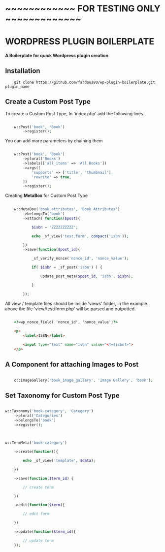# ~~~~~~~~~~~~ FOR TESTING ONLY ~~~~~~~~~~~~~

# WORDPRESS PLUGIN BOILERPLATE

#### A Boilerplate for quick Wordpress plugin creation

## Installation

```
	git clone https://github.com/fardous80/wp-plugin-boilerplate.git plugin_name

```


## Create a Custom Post Type

To create a Custom Post Type, In 'index.php' add the following lines

```php

	w::Post('book', 'Book')
		->register();


```

You can add more parameters by chaining them

```php

	w::Post('book', 'Book')
		->plural('Books')
		->labels(['all_items' => 'All Books'])
		->args([
			'supports' => ['title', 'thumbnail'],
			'rewrite' => true,
		])
		->register();

```

Creating **MetaBox** for Custom Post Type


```php
	
	w::MetaBox('book_attributes', 'Book Attributes')
		->belongsTo('book')
		->attach( function($post){

			$isbn = 'ZZZZZZZZZZ';

			echo _sf_view('test.form', compact('isbn'));

		})
		->save(function($post_id){

			_sf_verify_nonce('nonce_id', 'nonce_value');

			if( $isbn = _sf_post('isbn') ) {

				update_post_meta($post_id, 'isbn', $isbn);

			}

		});

```

All view / template files should be inside 'views' folder, in the example above the file 'view/test/form.php' will be parsed and outputted.

```html

	<?=wp_nonce_field( 'nonce_id', 'nonce_value')?>
	
	<p>
		<label>ISBN</label>

		<input type="text" name="isbn" value="<?=$isbn?>">
	</p>

```


## A Component for attaching Images to Post

```php

	c::ImageGallery('book_image_gallery', 'Image Gallery', 'book');

```

## Set Taxonomy for Custom Post Type

```php

w::Taxonomy('book-category', 'Category')
	->plural('Categories')
	->belongsTo('book')
	->register();

```

##


```php

w::TermMeta('book-category')

	->create(function(){

		echo _sf_view('template', $data);

	})

	->save(function($term_id) {

		// create term

	})

	->edit(function($term){

		// edit form

	})

	->update(function($term_id){

		// update term
	});

```
